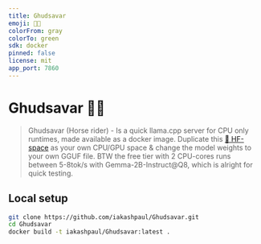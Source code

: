 ```yaml
---
title: Ghudsavar
emoji: 🏇🏻
colorFrom: gray
colorTo: green
sdk: docker
pinned: false
license: mit
app_port: 7860
---
```


# Ghudsavar 🏇🏻

> Ghudsavar (Horse rider) - Is a quick llama.cpp server for CPU only runtimes, made available as a docker image. Duplicate this [🤗 HF-space](https://huggingface.co/spaces/iAkashPaul/Ghudsavar) as your own CPU/GPU space & change the model weights to your own GGUF file. BTW the free tier with 2 CPU-cores runs between 5-8tok/s with Gemma-2B-Instruct@Q8, which is alright for quick testing.

## Local setup

```bash
git clone https://github.com/iakashpaul/Ghudsavar.git
cd Ghudsavar
docker build -t iakashpaul/Ghudsavar:latest .
```

